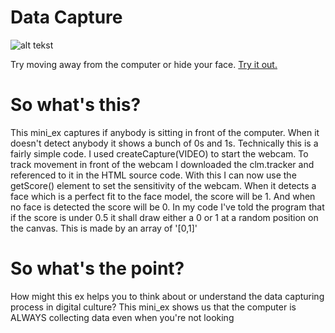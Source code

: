 # Data Capture
![alt tekst](throbber.PNG) 

Try moving away from the computer or hide your face.
[Try it out.](https://rawgit.com/Margretexie/Mini_ex/master/mini_ex4/empty-example/index.html)

# So what's this?
This mini_ex captures if anybody is sitting in front of the computer. When it doesn't detect anybody it shows a bunch of 0s and 1s.
Technically this is a fairly simple code. I used createCapture(VIDEO) to start the webcam. To track movement in front of the webcam I downloaded the clm.tracker and referenced to it in the HTML source code. With this I can now use the getScore() element to set the sensitivity of the webcam. When it detects a face which is a perfect fit to the face model, the score will be 1. And when no face is detected the score will be 0. In my code I've told the program that if the score is under 0.5 it shall draw either a 0 or 1 at a random position on the canvas. This is made by an array of '[0,1]'



# So what's the point?
How might this ex helps you to think about or understand the data capturing process in digital culture?
This mini_ex shows us that the computer is ALWAYS collecting data even when you're not looking
